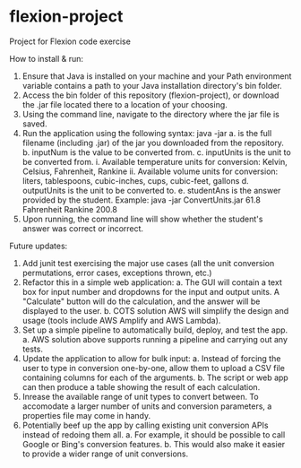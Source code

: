 # flexion-project
Project for Flexion code exercise


How to install & run: 
1. Ensure that Java is installed on your machine and your Path environment 
variable contains a path to your Java installation directory's bin folder.
2. Access the bin folder of this repository (flexion-project), or download the 
.jar file located there to a location of your choosing.
3. Using the command line, navigate to the directory where the jar file is
saved.
4. Run the application using the following syntax:
   java -jar <jar-filename> <inputNum> <inputUnits> <outputUnits> <studentAns>
   a. <jar-filename> is the full filename (including .jar) of the jar you 
      downloaded from the repository.
   b. inputNum is the value to be converted from.
   c. inputUnits is the unit to be converted from.
      i. Available temperature units for conversion: 
         Kelvin, Celsius, Fahrenheit, Rankine
      ii. Available volume units for conversion:
          liters, tablespoons, cubic-inches, cups, cubic-feet, gallons
   d. outputUnits is the unit to be converted to.
   e. studentAns is the answer provided by the student.
   Example: java -jar ConvertUnits.jar 61.8 Fahrenheit Rankine 200.8
5. Upon running, the command line will show whether the student's answer was
   correct or incorrect.
   
   
Future updates: 
1. Add junit test exercising the major use cases (all the unit conversion
   permutations, error cases, exceptions thrown, etc.)
2. Refactor this in a simple web application: 
   a. The GUI will contain a text box for input number and dropdowns for the 
      input and output units. A "Calculate" button will do the calculation, and
      the answer will be displayed to the user.
   b. COTS solution AWS will simplify the design and usage (tools include AWS
      Amplify and AWS Lambda).
3. Set up a simple pipeline to automatically build, deploy, and test the app. 
   a. AWS solution above supports running a pipeline and carrying out any tests.
4. Update the application to allow for bulk input: 
   a. Instead of forcing the user to type in conversion one-by-one, allow them
      to upload a CSV file containing columns for each of the arguments.
   b. The script or web app can then produce a table showing the result of each
      calculation. 
5. Inrease the available range of unit types to convert between. To accomodate 
   a larger number of units and conversion parameters, a properties file may
   come in handy. 
6. Potentially beef up the app by calling existing unit conversion APIs instead
   of redoing them all.
   a. For example, it should be possible to call Google or Bing's conversion
      features. 
   b. This would also make it easier to provide a wider range of unit 
      conversions. 
    





